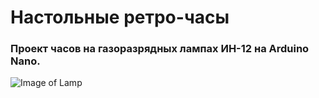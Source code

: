 # Настольные ретро-часы 
### Проект часов на газоразрядных лампах ИН-12 на Arduino Nano. 
![Image of Lamp](https://www.istok2.com/photo/1718.jpg)
